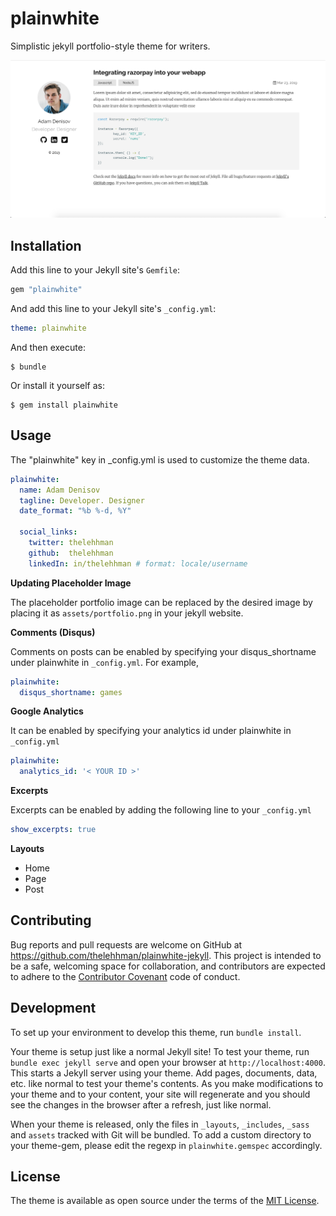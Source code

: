 # plainwhite

Simplistic jekyll portfolio-style theme for writers.

![plainwhite theme preview](/screenshot.png)


## Installation

Add this line to your Jekyll site's `Gemfile`:

```ruby
gem "plainwhite"
```

And add this line to your Jekyll site's `_config.yml`:

```yaml
theme: plainwhite
```

And then execute:

    $ bundle

Or install it yourself as:

    $ gem install plainwhite

## Usage

The "plainwhite" key in _config.yml is used to customize the theme data.
```yaml
plainwhite:
  name: Adam Denisov
  tagline: Developer. Designer
  date_format: "%b %-d, %Y"

  social_links:
    twitter: thelehhman
    github:  thelehhman
    linkedIn: in/thelehhman # format: locale/username
```

**Updating Placeholder Image**

The placeholder portfolio image can be replaced by the desired image by placing it as `assets/portfolio.png` in your jekyll website.

**Comments (Disqus)**

Comments on posts can be enabled by specifying your disqus_shortname under plainwhite in `_config.yml`. For example,
```yaml
plainwhite:
  disqus_shortname: games
```

**Google Analytics**

It can be enabled by specifying your analytics id under plainwhite in `_config.yml`
```yaml
plainwhite:
  analytics_id: '< YOUR ID >'
```

**Excerpts**

Excerpts can be enabled by adding the following line to your `_config.yml`
```yaml
show_excerpts: true
```
**Layouts**

- Home
- Page
- Post

## Contributing

Bug reports and pull requests are welcome on GitHub at https://github.com/thelehhman/plainwhite-jekyll. This project is intended to be a safe, welcoming space for collaboration, and contributors are expected to adhere to the [Contributor Covenant](http://contributor-covenant.org) code of conduct.

## Development

To set up your environment to develop this theme, run `bundle install`.

Your theme is setup just like a normal Jekyll site! To test your theme, run `bundle exec jekyll serve` and open your browser at `http://localhost:4000`. This starts a Jekyll server using your theme. Add pages, documents, data, etc. like normal to test your theme's contents. As you make modifications to your theme and to your content, your site will regenerate and you should see the changes in the browser after a refresh, just like normal.

When your theme is released, only the files in `_layouts`, `_includes`, `_sass` and `assets` tracked with Git will be bundled.
To add a custom directory to your theme-gem, please edit the regexp in `plainwhite.gemspec` accordingly.

## License

The theme is available as open source under the terms of the [MIT License](https://opensource.org/licenses/MIT).

